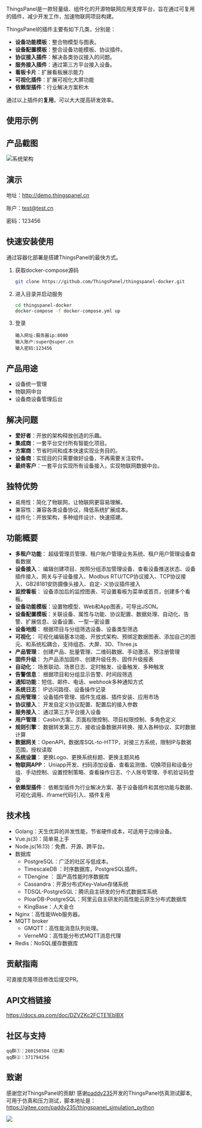 ThingsPanel是一款轻量级、组件化的开源物联网应用支撑平台，旨在通过可复用的插件，减少开发工作，加速物联网项目构建。


ThingsPanel的插件主要有如下几类，分别是：
- **设备功能模板**：整合物模型与图表。
- **设备配置模板**：整合设备功能模板、协议插件。
- **协议接入插件**：解决各类协议接入的问题。
- **服务接入插件**：通过第三方平台接入设备。
- **看板卡片**：扩展看板展示能力
- **可视化插件**：扩展可视化大屏功能
- **依赖型插件**：行业解决方案积木

通过以上插件的**复用**，可以大大提高研发效率。
## 使用示例
## 产品截图
![系统架构](http://thingspanel.io/assets/images/ThingsPanel-0.6.0-homepage-27308c5423090237c9e13e5560b7162e.png)
## 演示
地址：http://demo.thingspanel.cn

账户：test@test.cn

密码：123456
## 快速安装使用
通过容器化部署是搭建ThingsPanel的最快方式。

1. 获取docker-compose源码
   
    ```bash
    git clone https://github.com/ThingsPanel/thingspanel-docker.git
    ```
1. 进入目录并启动服务

    ```bash
    cd thingspanel-docker
    docker-compose -f docker-compose.yml up
    ```
1. 登录
    ```text
    输入网址:服务器ip:8080
    输入账户:super@super.cn
    输入密码:123456
    ```
## 产品用途
- 设备统一管理
- 物联网中台
- 设备商设备管理后台
## 解决问题
- **爱好者**：开放的架构释放创造的乐趣。
- **集成商**：一套平台交付所有智能化项目。
- **方案商**：节省时间和成本快速实现业务目的。
- **设备商**：实现目的只需要做好设备，不再需要关注软件。
- **最终客户**：一套平台实现所有设备接入，实现物联网数据中台。
## 独特优势
- 易用性：简化了物联网，让物联网更容易理解。
- 兼容性：兼容各类设备协议，降低系统扩展成本。
- 组件化：开放架构，多种组件设计、快速搭建。
## 功能概要
- **多租户功能**： 超级管理员管理、租户账户管理业务系统、租户用户管理设备查看数据
- **设备接入**： 编辑创建项目、按照分组添加管理设备、查看设备推送状态、设备插件接入、网关与子设备接入、Modbus RTU/TCP协议接入、TCP协议接入、GB28181安防摄像头接入、自定- 义协议插件接入
- **监控看板**： 设备添加后的监控图表、可设置看板为菜单或首页，创建多个看板。
- **设备功能模板**：设置物模型、Web和App图表，可导出JSON。 
- **设备配置模板**：关联设备、属性与功能、协议配置、数据处理、自动化、告警、扩展信息、设备设置、一型一密设置
- **设备地图**： 根据项目与分组筛选设备、设备类型筛选
- **可视化**： 可视化编辑基本功能、开放式架构、预绑定数据图表、添加自己的图元、和系统松耦合，支持组态、大屏、3D、Three.js
- **产品管理**： 创建产品、批量管理、二维码数据、手动激活、预注册管理
- **固件升级**： 为产品添加固件、创建升级任务、固件升级报表
- **自动化**： 场景联动、场景日志、定时触发、设备触发、多种触发
- **告警信息**： 根据项目和分组显示告警、时间段筛选
- **通知功能**：短信、邮件、电话、webhook多种通知方式
- **系统日志**： IP访问路径、设备操作记录
- **应用管理**： 设备插件管理、插件生成器、插件安装、应用市场
- **协议接入**： 开发自定义协议配置、配置后的接入参数
- **服务接入**： 通过第三方平台接入设备
- **用户管理**： Casbin方案、页面权限控制、项目权限控制、多角色定义
- **规则引擎**： 数据转发第三方、接收设备数据并转换、接入各种协议、实时数据计算
- **数据网关**：OpenAPI，数据库SQL-to-HTTP，对接三方系统，限制IP与数据范围，授权读取
- **系统设置**： 更换Logo、更换系统标题、更换主题风格
- **物联网APP**： Uniapp开发、扫码添加设备、查看监测值、切换项目和设备分组、手动控制、设置控制策略、查看操作日志、个人账号管理、手机验证码登录
- **依赖型插件**： 依赖型插件为行业解决方案、基于设备插件和其他功能与数据、可视化调用、iframe代码引入、插件复用

## 技术栈
* Golang：天生优异的并发性能，节省硬件成本，可适用于边缘设备。
* Vue.js(3)：简单易上手
* Node.js(16.13)：免费、开源、跨平台。 
* 数据库
  * PostgreSQL：广泛的社区与低成本。
  * TimescaleDB ：时序数据库，PostgreSQL插件。
  * TDengine ：   国产高性能时序数据库
  * Cassandra：开源分布式Key-Value存储系统
  * TDSQL-PostgreSQL：腾讯自主研发的分布式数据库系统
  *  PloarDB-PostgreSQL：阿里云自主研发的高性能云原生分布式数据库
  *  KingBase：人大金仓
* Nginx：高性能Web服务器。
* MQTT broker
  * GMQTT：高性能消息队列处理。
  * VerneMQ：高性能分布式MQTT消息代理
* Redis：NoSQL缓存数据库
## 贡献指南
可直接克隆项目修改后提交PR。
## API文档链接
https://docs.qq.com/doc/DZVZKc2FCTE1EblBX
## 社区与支持
```
qq群①：260150504（已满）
qq群②：371794256
```
## 致谢
感谢您对ThingsPanel的贡献!
感谢[paddy235](https://gitee.com/paddy235)开发的ThingsPanel仿真测试脚本,可用于仿真和压力测试，脚本地址是：https://gitee.com/paddy235/thingspanel_simulation_python


<a href="https://github.com/ThingsPanel/ThingsPanel-Go/graphs/contributors">
  <img src="https://contrib.rocks/image?repo=ThingsPanel/ThingsPanel-Go" />
</a>
